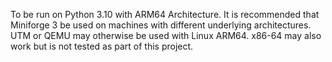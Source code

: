 To be run on Python 3.10 with ARM64 Architecture.
It is recommended that Miniforge 3 be used on machines with different underlying architectures. UTM or QEMU may otherwise be used with Linux ARM64. x86-64 may also work but is not tested as part of this project.
